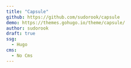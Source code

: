 ```yaml
---
title: "Capsule"
github: https://github.com/sudorook/capsule
demo: https://themes.gohugo.io/theme/capsule/
author: sudorook
draft: true
ssg:
  - Hugo
cms:
  - No Cms
---
```

